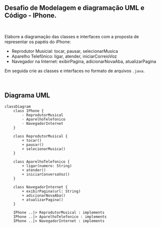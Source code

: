 ## Desafio de Modelagem e diagramação UML e Código - IPhone.

<br>

Elabore a diagramação das classes e interfaces com a proposta de representar os papéis do iPhone: 

- Reprodutor Musicial: tocar, pausar, selecionarMusica
- Aparelho Telefônico: ligar, atender, iniciarCorreioVoz
- Navegador na Internet: exibirPagina, adicionarNovaAba, atualizarPagina 

Em seguida crie as classes e interfaces no formato de arquivos ```.java```.

<br>

## Diagrama UML


```mermaid
classDiagram
	class IPhone {
		- ReprodutorMusical
		- AparelhoTelefonico
		- NavegadorInternet
	}

	class ReprodutorMusical {
		+ tocar()
		+ pausar()
		+ selecionarMusica()
	}

	class AparelhoTelefonico {
		+ ligar(numero: String)
		+ atender()
		+ iniciarConversaVoz()
	}

	class NavegadorInternet {
		+ exibirPagina(url: String)
		+ adicionarNovaAba()
		+ atualizarPagina()
	}

	IPhone ..|> ReprodutorMusical : implements
	IPhone ..|> AparelhoTelefonico : implements
	IPhone ..|> NavegadorInternet : implements
```
